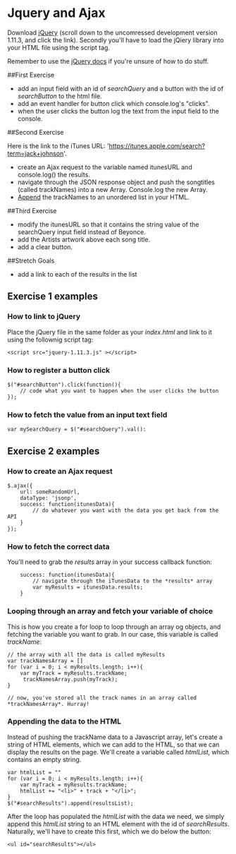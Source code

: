 # Jquery and Ajax

Download [jQuery](http://code.jquery.com/jquery-1.11.3.js) (scroll down to the uncomressed development version 1.11.3, and click the link). Secondly you'll have to load the jQiery library into your HTML file using the script tag.  

Remember to use the [jQuery docs](https://jquery.com/) if you're unsure of how to do stuff.

##First Exercise
* add an input field with an id of *searchQuery* and a button with the id of *searchButton* to the html file.
* add an event handler for button click which console.log's "clicks".
* when the user clicks the button log the text from the input field to the console.

##Second Exercise

Here is the link to the iTunes URL: 'https://itunes.apple.com/search?term=jack+johnson'.

* create an Ajax request to the variable named itunesURL and console.log() the results.
* navigate through the JSON response object and push the songtitles (called trackNames) into a new Array. Console.log the new Array.
* [Append](http://api.jquery.com/append/) the trackNames to an unordered list in your HTML. 

##Third Exercise
* modify the itunesURL so that it contains the string value of the searchQuery input field instead of Beyonce.
* add the Artists artwork above each song title.
* add a clear button.

##Stretch Goals

* add a link to each of the results in the list


## Exercise 1 examples

### How to link to jQuery

Place the jQuery file in the same folder as your *index.html* and link to it using the follownig script tag:

	<script src="jquery-1.11.3.js" ></script>

### How to register a button click

	$("#searchButton").click(function(){
		// code what you want to happen when the user clicks the button
	});

### How to fetch the value from an input text field

	var mySearchQuery = $("#searchQuery").val():

## Exercise 2 examples

### How to create an Ajax request

	$.ajax({
		url: someRandomUrl,
		dataType: 'jsonp',
		success: function(itunesData){
			// do whatever you want with the data you get back from the API
		} 
	});

### How to fetch the correct data

You'll need to grab the *results* array in your success callback function:

		success: function(itunesData){
			// navigate through the iTunesData to the *results* array
			var myResults = itunesData.results;
		} 

### Looping through an array and fetch your variable of choice

This is how you create a for loop to loop through an array og objects, and fetching the variable you want to grab. In our case, this variable is called *trackName*:

	// the array with all the data is called myResults
	var trackNamesArray = []
	for (var i = 0; i < myResults.length; i++){
		var myTrack = myResults.trackName;
		 trackNamesArray.push(myTrack);
	}

	// now, you've stored all the track names in an array called *trackNamesArray*. Hurray!

### Appending the data to the HTML

Instead of pushing the trackName data to a Javascript array, let's create a string of HTML elements, which we can add to the HTML, so that we can display the results on the page. We'll create a variable called *htmlList*, which contains an empty string.


	var htmlList = ""
	for (var i = 0; i < myResults.length; i++){
		var myTrack = myResults.trackName;
		htmlList += "<li>" + track + "</li>";
	}
	$("#searchResults").append(resultsList);



After the loop has populated the *htmlList* with the data we need, we simply append this *htmlList* string to an HTML element with the id of *searchResults*. Naturally, we'll have to create this first, which we do below the button:

	<ul id="searchResults"></ul>